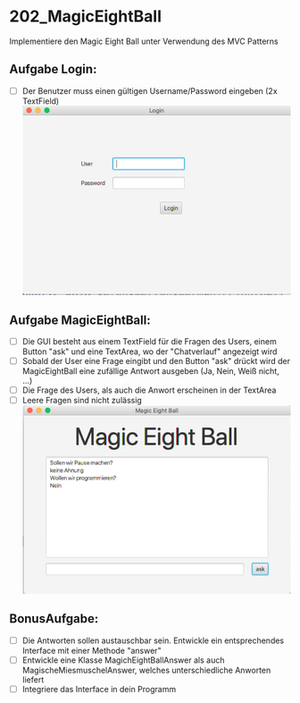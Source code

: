# 202_MagicEightBall

Implementiere den Magic Eight Ball unter Verwendung des MVC Patterns

## Aufgabe Login:
- [ ] Der Benutzer muss einen gültigen Username/Password eingeben (2x TextField)
![Login Fenster](login.png)

## Aufgabe MagicEightBall:
- [ ] Die GUI besteht aus einem TextField für die Fragen des Users, einem Button "ask" und eine TextArea, wo der "Chatverlauf" angezeigt wird
- [ ] Sobald der User eine Frage eingibt und den Button "ask" drückt wird der MagicEightBall eine zufällige Antwort ausgeben (Ja, Nein, Weiß nicht, ...)
- [ ] Die Frage des Users, als auch die Anwort erscheinen in der TextArea
- [ ] Leere Fragen sind nicht zulässig
![Chat Fenster](chat.png)

## BonusAufgabe:
- [ ] Die Antworten sollen austauschbar sein. Entwickle ein entsprechendes Interface mit einer Methode "answer"
- [ ] Entwickle eine Klasse MagichEightBallAnswer als auch MagischeMiesmuschelAnswer, welches unterschiedliche Anworten liefert
- [ ] Integriere das Interface in dein Programm
